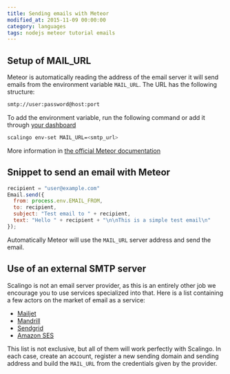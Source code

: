 ```yaml
---
title: Sending emails with Meteor
modified_at: 2015-11-09 00:00:00
category: languages
tags: nodejs meteor tutorial emails
---
```


## Setup of MAIL\_URL

Meteor is automatically reading the address of the email server it
will send emails from the environment variable `MAIL_URL`. The URL
has the following structure:

```bash
smtp://user:password@host:port
```

To add the environment variable, run the following command or add it through
[your dashboard](https://my.scalingo.com)

```bash
scalingo env-set MAIL_URL=<smtp_url>
```

More information in [the official Meteor documentation](http://docs.meteor.com/#/full/email)

## Snippet to send an email with Meteor

```javascript
recipient = "user@example.com"
Email.send({
  from: process.env.EMAIL_FROM,
  to: recipient,
  subject: "Test email to " + recipient,
  text: "Hello " + recipient + "\n\nThis is a simple test email\n"
});
```

Automatically Meteor will use the `MAIL_URL` server address and send the email.

## Use of an external SMTP server

Scalingo is not an email server provider, as this is an entirely other job we encourage
you to use services specialized into that. Here is a list containing a few actors on the
market of email as a service:

* [Mailjet](https://mailjet.com/)
* [Mandrill](https://www.mandrill.com/)
* [Sendgrid](https://sendgrid.com/)
* [Amazon SES](https://aws.amazon.com/ses/)

This list is not exclusive, but all of them will work perfectly with Scalingo. In each case,
create an account, register a new sending domain and sending address and build the `MAIL_URL`
from the credentials given by the provider.
